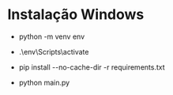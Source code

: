 # Instalação Windows

- python -m venv env

- .\env\Scripts\activate

- pip install --no-cache-dir -r requirements.txt

- python main.py